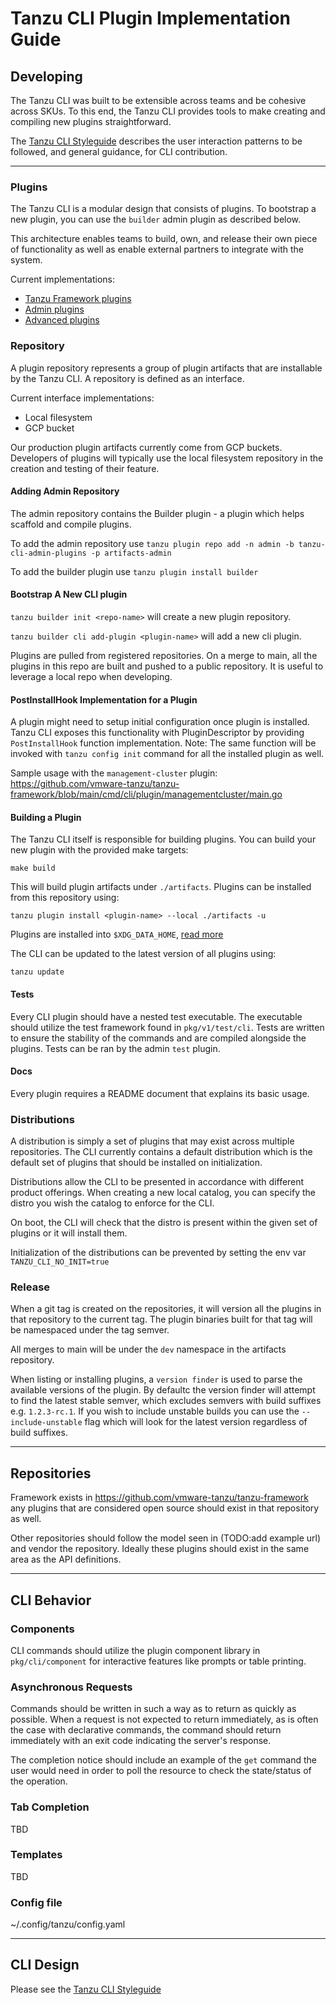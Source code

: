 # Tanzu CLI Plugin Implementation Guide

## Developing
The Tanzu CLI was built to be extensible across teams and be cohesive across SKUs. To this end, the Tanzu CLI provides tools to make creating and compiling new plugins straightforward.

The [Tanzu CLI Styleguide](/docs/cli/style_guide.md) describes the user interaction patterns to be followed, and general guidance, for CLI contribution.

------------------------------

### Plugins
The Tanzu CLI is a modular design that consists of plugins. To bootstrap a new plugin, you can use the `builder` admin plugin as described below.

This architecture enables teams to build, own, and release their own piece of functionality as well as enable external partners to integrate with the system.

Current implementations:
- [Tanzu Framework plugins](https://github.com/vmware-tanzu/tanzu-framework/tree/main/cmd/cli/plugin)
- [Admin plugins](https://github.com/vmware-tanzu/tanzu-framework/tree/main/cmd/cli/plugin-admin)
- [Advanced plugins](https://gitlab.eng.vmware.com/tanzu/cli-plugins)

### Repository
A plugin repository represents a group of plugin artifacts that are installable by the Tanzu CLI. A repository is defined as an interface.

Current interface implementations:
- Local filesystem
- GCP bucket

Our production plugin artifacts currently come from GCP buckets. Developers of plugins will typically use the local filesystem repository in the creation and testing of their feature.

#### Adding Admin Repository
The admin repository contains the Builder plugin - a plugin which helps scaffold and compile plugins.

To add the admin repository use `tanzu plugin repo add -n admin -b tanzu-cli-admin-plugins -p artifacts-admin`

To add the builder plugin use `tanzu plugin install builder`

#### Bootstrap A New CLI plugin
`tanzu builder init <repo-name>` will create a new plugin repository.

`tanzu builder cli add-plugin <plugin-name>` will add a new cli plugin.

Plugins are pulled from registered repositories. On a merge to main, all the plugins in this repo are built and pushed to a public repository.
It is useful to leverage a local repo when developing.

#### PostInstallHook Implementation for a Plugin
A plugin might need to setup initial configuration once plugin is installed. Tanzu CLI exposes this functionality with PluginDescriptor by providing `PostInstallHook` function implementation.
Note: The same function will be invoked with `tanzu config init` command for all the installed plugin as well.

Sample usage with the `management-cluster` plugin: https://github.com/vmware-tanzu/tanzu-framework/blob/main/cmd/cli/plugin/managementcluster/main.go

#### Building a Plugin

The Tanzu CLI itself is responsible for building plugins. You can build your new plugin with the provided make targets:
```
make build
```
This will build plugin artifacts under `./artifacts`. Plugins can be installed from this repository using:
```
tanzu plugin install <plugin-name> --local ./artifacts -u
```

Plugins are installed into `$XDG_DATA_HOME`, [read more](https://specifications.freedesktop.org/basedir-spec/basedir-spec-latest.html)

The CLI can be updated to the latest version of all plugins using:
```
tanzu update
```

#### Tests
Every CLI plugin should have a nested test executable. The executable should utilize the test framework found in `pkg/v1/test/cli`.
Tests are written to ensure the stability of the commands and are compiled alongside the plugins. Tests can be ran by the admin `test` plugin.

#### Docs
Every plugin requires a README document that explains its basic usage.

### Distributions
A distribution is simply a set of plugins that may exist across multiple repositories. The CLI currently contains a default distribution
which is the default set of plugins that should be installed on initialization.

Distributions allow the CLI to be presented in accordance with different product offerings. When creating a new local catalog, you can specify
the distro you wish the catalog to enforce for the CLI.

On boot, the CLI will check that the distro is present within the given set of plugins or it will install them.

Initialization of the distributions can be prevented by setting the env var `TANZU_CLI_NO_INIT=true`

### Release
When a git tag is created on the repositories, it will version all the plugins in that repository to the current tag. The plugin binaries built for that
tag will be namespaced under the tag semver.

All merges to main will be under the `dev` namespace in the artifacts repository.

When listing or installing plugins, a `version finder` is used to parse the available versions of the plugin. By defaultc the version finder will attempt to
find the latest stable semver, which excludes semvers with build suffixes e.g. `1.2.3-rc.1`. If you wish to include unstable builds you can use the `--include-unstable` flag which will look for the latest version regardless of build suffixes.

------------------------------

## Repositories
Framework exists in https://github.com/vmware-tanzu/tanzu-framework any
plugins that are considered open source should exist in that repository as well.

Other repositories should follow the model seen in
(TODO:add example url) and vendor the repository.
Ideally these plugins should exist in the same area as the API definitions.

------------------------------

## CLI Behavior
### Components
CLI commands should utilize the plugin component library in `pkg/cli/component` for interactive features like prompts or table printing.

### Asynchronous Requests
Commands should be written in such a way as to return as quickly as possible.
When a request is not expected to return immediately, as is often the case with declarative commands, the command should return immediately with an exit code indicating the server's response.

The completion notice should include an example of the `get` command the user would need in order to poll the resource to check the state/status of the operation.

### Tab Completion
TBD

### Templates
TBD

### Config file
~/.config/tanzu/config.yaml

------------------------------

## CLI Design
Please see the [Tanzu CLI Styleguide](/docs/cli/style_guide.md)
